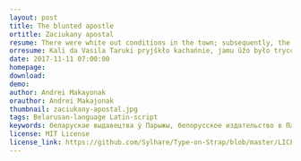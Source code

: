 ```yaml
---
layout: post
title: The blunted apostle
ortitle: Zaciukany apostal
resume: There were white out conditions in the town; subsequently, the roads were impassable.
orresume: Kali da Vasila Taruki pryjškło kachańnie, jamu ŭžo było tryccać hadoŭ — žyćcio skončana. Kab nia źjechać z hluzdu, jon stanovicca dendrołaham u viaršynavych Alpach i pačynaje daśledvanni. U harach jon vypadkova sustrakaje Zinaïdu Michajłaŭnu Guzik z Maładziečna, jakaja pajšła pa hryby i zhubiłasia. Hetaja sustreča dazvalaje jamu adčynić varaty ŭśviedamlennia i zrušyć kropku zborki.<br><strong>This book is being published, this page is provisional!</strong>
date: 2017-11-11 07:00:00
homepage: 
download: 
demo: 
author: Andrei Makayonak
orauthor: Andrei Makajonak
thumbnail: zaciukany-apostal.jpg
tags: Belarusan·language Latin·script
keywords: беларускае выдавецтва ў Парыжы, белорусское издательство в Париже
license: MIT License
license_link: https://github.com/Sylhare/Type-on-Strap/blob/master/LICENSE
---
```

